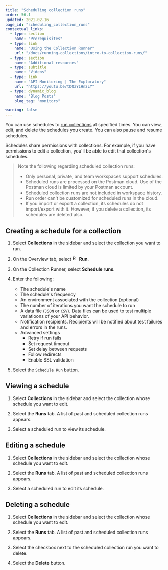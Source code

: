 ```yaml
---
title: "Scheduling collection runs"
order: 56.1
updated: 2021-02-16
page_id: "scheduling_collection_runs"
contextual_links:
  - type: section
    name: "Prerequisites"
  - type: link
    name: "Using the Collection Runner"
    url: "/docs/running-collections/intro-to-collection-runs/"
  - type: section
    name: "Additional resources"
  - type: subtitle
    name: "Videos"
  - type: link
    name: "API Monitoring | The Exploratory"
    url: "https://youtu.be/tDQzY1Hn2LY"
  - type: dynamic_blog
    name: "Blog Posts"
    blog_tag: "monitors"

warning: false
---
```

<!--TODO Update this overview content with more details after using the new UI/UX -->
You can use schedules to [run collections](/docs/running-collections/intro-to-collection-runs/) at specified times. You can view, edit, and delete the schedules you create. You can also pause and resume schedules.

Schedules share permissions with collections. For example, if you have permissions to edit a collection, you'll be able to edit that collection's schedules.

> Note the following regarding scheduled collection runs:
>
> * Only personal, private, and team workspaces support schedules.
> * Scheduled runs are processed on the Postman cloud. Use of the Postman cloud is limited by  your Postman account.
> * Scheduled collection runs are not included in workspace history.
> * Run order can't be customized for scheduled runs in the cloud.
> * If you import or export a collection, its schedules do not import/export with it. However, if you delete a collection, its schedules are deleted also.

## Creating a schedule for a collection

1. Select **Collections** in the sidebar and select the collection you want to run.

1. On the Overview tab, select <img alt="Runner icon" src="https://assets.postman.com/postman-docs/icon-runner-v9.jpg#icon" width="16px"> **Run**.

1. On the Collection Runner, select **Schedule runs**.

1. Enter the following:
    * The schedule's name
    * The schedule's frequency
    * An environment associated with the collection (optional)
    * The number of iterations you want the schedule to run
    * A data file (`JSON` or `CSV`). Data files can be used to test multiple variatioons of your API behavior.
    * Notification recipients. Recipients will be notified about test failures and errors in the runs.
    * Advanced settings
      * Retry if run fails
      * Set request timeout
      * Set delay between requests
      * Follow redirects
      * Enable SSL validation

1. Select the `Schedule Run` button.

<!-- TODO: Update the `viewing, editing, and deleting schedules` content below based as the Scheduled Collection Runs UI evolves. The content below is placeholder based on the design doc and existing v10 UI. -->
## Viewing a schedule

1. Select **Collections** in the sidebar and select the collection whose schedule you want to edit.

1. Select the **Runs** tab. A list of past and scheduled collection runs appears.

1. Select a scheduled run to view its schedule.

## Editing a schedule

1. Select **Collections** in the sidebar and select the collection whose schedule you want to edit.

1. Select the **Runs** tab. A list of past and scheduled collection runs appears.

1. Select a scheduled run to edit its schedule.

## Deleting a schedule

1. Select **Collections** in the sidebar and select the collection whose schedule you want to edit.

1. Select the **Runs** tab. A list of past and scheduled collection runs appears.

1. Select the checkbox next to the scheduled collection run you want to delete.

1. Select the **Delete** button.
